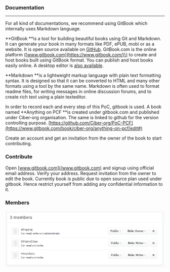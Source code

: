 ### Documentation

---

For all kind of documentations, we recommend using GitBook which internally uses Markdown language.

**GitBook **is a tool for building beautiful books using Git and Markdown. It can generate your book in many formats like PDF, ePUB, mobi or as a website. It is open source available on [GitHub](https://github.com/GitbookIO/gitbook). GitBook.com is the online platform \([www.gitbook.com](https://www.gitbook.com/)\) to create and host books built using GitBook format. You can publish and host books easily online. A desktop editor is [also available](https://www.gitbook.com/editor).

**Markdown **is a lightweight markup language with plain text formatting syntax. It is designed so that it can be converted to HTML and many other formats using a tool by the same name. Markdown is often used to format readme files, for writing messages in online discussion forums, and to create rich text using a plain texteditor.

In order to record each and every step of this PoC, gitbook is used. A book named **Anything on PCF **is created under gitbook.com and published under Ciber-org organisation. The same is linked to github for the version controlling purpose. [https://github.com/Ciber-org/PoC-PCF](https://www.gitbook.com/book/ciber-org/anything-on-pcf/edit#) 

Create an account and get an invitation from the owner of the book to start contributing.

### Contribute

Open [www.gitbook.com](/www.gitbook.com) and signup using official email address. Verify your address. Request invitation from the owner to edit the book. Currently book is public due to open source plan used under gitbook. Hence restrict yourself from adding any confidential information to it. 

### Members

![](/assets/members.png)



